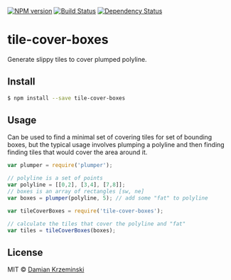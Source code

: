 [![NPM version][npm-image]][npm-url]
[![Build Status][travis-image]][travis-url]
[![Dependency Status][gemnasium-image]][gemnasium-url]

# tile-cover-boxes

Generate slippy tiles to cover plumped polyline.

## Install

```sh
$ npm install --save tile-cover-boxes
```

## Usage

Can be used to find a minimal set of covering tiles for set of bounding boxes, but the typical
usage involves plumping a polyline and then finding finding tiles that would cover the area around it.

```js
var plumper = require('plumper');

// polyline is a set of points
var polyline = [[0,2], [3,4], [7,8]];
// boxes is an array of rectangles [sw, ne]
var boxes = plumper(polyline, 5); // add some "fat" to polyline

var tileCoverBoxes = require('tile-cover-boxes');

// calculate the tiles that cover the polyline and "fat"
var tiles = tileCoverBoxes(boxes);
```

## License

MIT © [Damian Krzeminski](https://furkot.com)

[npm-image]: https://img.shields.io/npm/v/tile-cover-boxes.svg
[npm-url]: https://npmjs.org/package/tile-cover-boxes

[travis-url]: https://travis-ci.org/pirxpilot/tile-cover-boxes
[travis-image]: https://img.shields.io/travis/pirxpilot/tile-cover-boxes.svg

[gemnasium-image]: https://img.shields.io/gemnasium/pirxpilot/tile-cover-boxes.svg
[gemnasium-url]: https://gemnasium.com/pirxpilot/tile-cover-boxes
